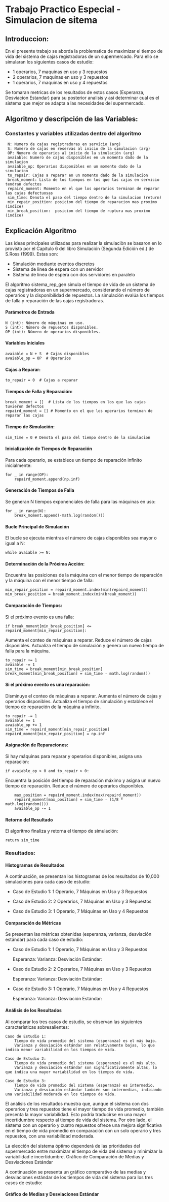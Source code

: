  # Trabajo Practico Especial - Simulacion de sitema
 
 ## Introduccion:
 En el presente trabajo se aborda la problematica de maximizar el tiempo de vida del sistema de cajas registradoras de un supermercado. Para ello se simularan los siguientes casos de estudio:
 
 - 1 operarios, 7 maquinas en uso y 3 repuestos
 - 2 operarios, 7 maquinas en uso y 3 repuestos
 - 1 operarios, 7 maquinas en uso y 4 repuestos
 
 Se tomaran metricas de los resultados de estos casos (Esperanza, Desviacion Estandar) para su posterior analisis y asi determinar cual es el sistema que mejor se adapta a las necesidades del supermercado.
 
 ## Algoritmo y descripción de las Variables:
 
 ### Constantes y variables utilizadas dentro del algoritmo
     N: Numero de cajas registradoras en servicio (arg)
     S: Numero de cajas en reservas al inicio de la simulacion (arg)
     OP: Numero de operarios al inicio de la simulaciòn (arg)
     avaiable: Numero de cajas disponibles en un momento dado de la simulacion
     avaiable_op: Operarios disponibles en un momento dado de la simulacion
     to_repair: Cajas a reparar en un momento dado de la simulacion
     break_moment: Lista de los tiempos en los que las cajas en servicio tendran defectos
     repaird_moment: Momento en el que los operarios terminan de reparar las cajas defectuosas
     sim_time: Denota el paso del tiempo dentro de la simulacion (return)
     min_repair_position: posicion del tiempo de reparacion mas proximo (indice)
     min_break_position:  posicion del tiempo de ruptura mas proximo (indice)
 
 
 ## Explicación Algoritmo
 Las ideas principales utilizadas para realizar la simulaciòn se basaron en lo provisto por el Capítulo 6 del libro Simulación (Segunda Edición ed.) de S.Ross (1999). Estas son:
- Simulación mediante eventos discretos
- Sistema de linea de espera con un servidor
- Sistema de linea de espera con dos servidores en paralelo

El algoritmo sistema_rep_gen simula el tiempo de vida de un sistema de cajas registradoras en un supermercado, considerando el número de operarios y la disponibilidad de repuestos. La simulación evalúa los tiempos de falla y reparación de las cajas registradoras.

#### Parámetros de Entrada


    N (int): Número de máquinas en uso.
    S (int): Número de repuestos disponibles.
    OP (int): Número de operarios disponibles.

#### Variables Iniciales

    avaiable = N + S  # Cajas disponibles
    avaiable_op = OP  # Operarios 

#### Cajas a Reparar:

    to_repair = 0  # Cajas a reparar

#### Tiempos de Falla y Reparación:

    break_moment = []  # Lista de los tiempos en los que las cajas tuvieron defectos
    repaird_moment = [] # Momento en el que los operarios terminan de reparar las cajas

#### Tiempo de Simulación:
    sim_time = 0 # Denota el paso del tiempo dentro de la simulacion

#### Inicialización de Tiempos de Reparación

Para cada operario, se establece un tiempo de reparación infinito inicialmente:

    for _ in range(OP):
        repaird_moment.append(np.inf)

#### Generación de Tiempos de Falla

Se generan N tiempos exponenciales de falla para las máquinas en uso:

    for _ in range(N):
        break_moment.append(-math.log(random()))

#### Bucle Principal de Simulación

El bucle se ejecuta mientras el número de cajas disponibles sea mayor o igual a N:


    while avaiable >= N:

#### Determinación de la Próxima Acción:
Encuentra las posiciones de la máquina con el menor tiempo de reparación y la máquina con el menor tiempo de falla:

    min_repair_position = repaird_moment.index(min(repaird_moment))
    min_break_position = break_moment.index(min(break_moment))

#### Comparación de Tiempos:
Si el próximo evento es una falla:

    if break_moment[min_break_position] <= repaird_moment[min_repair_position]:

Aumenta el conteo de máquinas a reparar.
Reduce el número de cajas disponibles.
Actualiza el tiempo de simulación y genera un nuevo tiempo de falla para la máquina.

    to_repair += 1
    avaiable -= 1
    sim_time = break_moment[min_break_position]
    break_moment[min_break_position] = sim_time - math.log(random())

#### Si el próximo evento es una reparación:
Disminuye el conteo de máquinas a reparar.
Aumenta el número de cajas y operarios disponibles.
Actualiza el tiempo de simulación y establece el tiempo de reparación de la máquina a infinito.

    to_repair -= 1
    avaiable += 1
    avaiable_op += 1
    sim_time = repaird_moment[min_repair_position]
    repaird_moment[min_repair_position] = np.inf

#### Asignación de Reparaciones:

Si hay máquinas para reparar y operarios disponibles, asigna una reparación:

    if avaiable_op > 0 and to_repair > 0:

Encuentra la posición del tiempo de reparación máximo y asigna un nuevo tiempo de reparación.
Reduce el número de operarios disponibles.

        max_position = repaird_moment.index(max(repaird_moment))
        repaird_moment[max_position] = sim_time - (1/8 * math.log(random()))
        avaiable_op -= 1

#### Retorno del Resultado

El algoritmo finaliza y retorna el tiempo de simulación:
    
    return sim_time


### Resultados: 
#### Histogramas de Resultados

A continuación, se presentan los histogramas de los resultados de 10,000 simulaciones para cada caso de estudio:
* Caso de Estudio 1: 1 Operario, 7 Máquinas en Uso y 3 Repuestos

* Caso de Estudio 2: 2 Operarios, 7 Máquinas en Uso y 3 Repuestos

* Caso de Estudio 3: 1 Operario, 7 Máquinas en Uso y 4 Repuestos

#### Comparación de Métricas

Se presentan las métricas obtenidas (esperanza, varianza, desviación estándar) para cada caso de estudio:
* Caso de Estudio 1: 1 Operario, 7 Máquinas en Uso y 3 Repuestos

    Esperanza: 
    Varianza: 
    Desviación Estándar: 

* Caso de Estudio 2: 2 Operarios, 7 Máquinas en Uso y 3 Repuestos

    Esperanza: 
    Varianza:
    Desviación Estándar: 

* Caso de Estudio 3: 1 Operario, 7 Máquinas en Uso y 4 Repuestos

    Esperanza: 
    Varianza: 
    Desviación Estándar: 

#### Análisis de los Resultados

Al comparar los tres casos de estudio, se observan las siguientes características sobresalientes:

    Caso de Estudio 1:
        Tiempo de vida promedio del sistema (esperanza) es el más bajo.
        Varianza y desviación estándar son relativamente bajas, lo que indica menor variabilidad en los tiempos de vida.

    Caso de Estudio 2:
        Tiempo de vida promedio del sistema (esperanza) es el más alto.
        Varianza y desviación estándar son significativamente altas, lo que indica una mayor variabilidad en los tiempos de vida.

    Caso de Estudio 3:
        Tiempo de vida promedio del sistema (esperanza) es intermedio.
        Varianza y desviación estándar también son intermedias, indicando una variabilidad moderada en los tiempos de vida.


El análisis de los resultados muestra que, aunque el sistema con dos operarios y tres repuestos tiene el mayor tiempo de vida promedio, también presenta la mayor variabilidad. Esto podría traducirse en una mayor incertidumbre respecto al tiempo de vida del sistema. Por otro lado, el sistema con un operario y cuatro repuestos ofrece una mejora significativa en el tiempo de vida promedio en comparación con un solo operario y tres repuestos, con una variabilidad moderada.

La elección del sistema óptimo dependerá de las prioridades del supermercado entre maximizar el tiempo de vida del sistema y minimizar la variabilidad e incertidumbre.
Gráfico de Comparación de Medias y Desviaciones Estándar

A continuación se presenta un gráfico comparativo de las medias y desviaciones estándar de los tiempos de vida del sistema para los tres casos de estudio:

#### Gráfico de Medias y Desviaciones Estándar